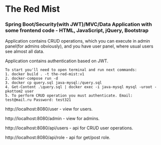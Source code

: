 # The Red Mist 
### Spring Boot/Security(with JWT)/MVC/Data  Application with some frontend code - HTML, JavaScript, jQuery, Bootstrap 
 
Application contains CRUD operations, which you can execute in admin panel(for admins obviously), 
and you have user panel, where usual users see almost all data.

Application contains authentication based on JWT.

    To start you'll need to open terminal and run next commands:
    1. docker build . -t the-red-mist:v1
    2. docker-compose run -d
    3. docker cp query.sql java-mysql:/query.sql
    4. Get-Content .\query.sql | docker exec -i java-mysql mysql -uroot -pkottom2 user
    5. To perform CRUD operation you must authenticate. Email: test@mail.ru Password: test321

http://localhost:8080/user - view for users.

http://localhost:8080/admin - view for admins.

http://localhost:8080/api/users - api for CRUD user operations.

http://localhost:8080/api/role - api for get/post role.